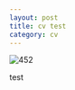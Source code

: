 ```yaml
---
layout: post
title: cv test
category: cv
---
```


![452](https://f.cloud.github.com/assets/5358584/1280927/e5409332-2f5a-11e3-8436-8bf517c433c0.jpg)

test
